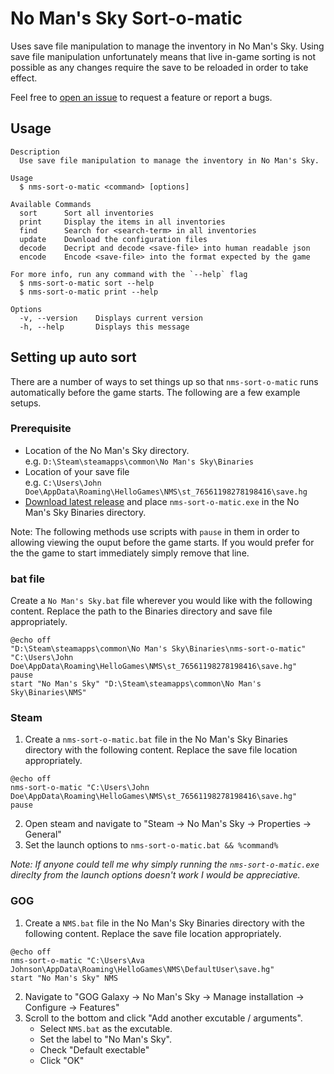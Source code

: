 # No Man's Sky Sort-o-matic
Uses save file manipulation to manage the inventory in No Man's Sky. Using save file manipulation unfortunately means that live in-game sorting is not possible as any changes require the save to be reloaded in order to take effect.

Feel free to [open an issue](https://github.com/RedHatter/nms-sort-o-matic/issues/new) to request a feature or report a bugs.

## Usage

```
Description
  Use save file manipulation to manage the inventory in No Man's Sky.
  
Usage
  $ nms-sort-o-matic <command> [options]
  
Available Commands
  sort      Sort all inventories
  print     Display the items in all inventories
  find      Search for <search-term> in all inventories
  update    Download the configuration files
  decode    Decript and decode <save-file> into human readable json
  encode    Encode <save-file> into the format expected by the game
  
For more info, run any command with the `--help` flag
  $ nms-sort-o-matic sort --help
  $ nms-sort-o-matic print --help

Options
  -v, --version    Displays current version
  -h, --help       Displays this message   
```

## Setting up auto sort
There are a number of ways to set things up so that `nms-sort-o-matic` runs automatically before the game starts. The following are a few example setups.

### Prerequisite
* Location of the No Man's Sky directory.  
  e.g. `D:\Steam\steamapps\common\No Man's Sky\Binaries`
* Location of your save file  
  e.g. `C:\Users\John Doe\AppData\Roaming\HelloGames\NMS\st_76561198278198416\save.hg`
* [Download latest release](https://github.com/RedHatter/nms-sort-o-matic/releases/latest/download/nms-sort-o-matic.exe) and place `nms-sort-o-matic.exe` in the No Man's Sky Binaries directory. 

Note: The following methods use scripts with `pause` in them in order to allowing viewing the ouput before the game starts. If you would prefer for the the game to start immediately simply remove that line.
### bat file

Create a `No Man's Sky.bat` file wherever you would like with the following content. Replace the path to the Binaries directory and save file appropriately.
```
@echo off
"D:\Steam\steamapps\common\No Man's Sky\Binaries\nms-sort-o-matic" "C:\Users\John Doe\AppData\Roaming\HelloGames\NMS\st_76561198278198416\save.hg"
pause
start "No Man's Sky" "D:\Steam\steamapps\common\No Man's Sky\Binaries\NMS"
```

### Steam
1. Create a `nms-sort-o-matic.bat` file in the No Man's Sky Binaries directory with the following content. Replace the save file location appropriately.
```
@echo off
nms-sort-o-matic "C:\Users\John Doe\AppData\Roaming\HelloGames\NMS\st_76561198278198416\save.hg"
pause
```
2. Open steam and navigate to "Steam -> No Man's Sky -> Properties -> General"
3. Set the launch options to `nms-sort-o-matic.bat && %command%`

*Note: If anyone could tell me why simply running the `nms-sort-o-matic.exe` direclty from the launch options doesn't work I would be appreciative.*

### GOG
1. Create a `NMS.bat` file in the No Man's Sky Binaries directory with the following content. Replace the save file location appropriately.
```
@echo off
nms-sort-o-matic "C:\Users\Ava Johnson\AppData\Roaming\HelloGames\NMS\DefaultUser\save.hg"
start "No Man's Sky" NMS
```
2. Navigate to "GOG Galaxy -> No Man's Sky -> Manage installation -> Configure -> Features"
3. Scroll to the bottom and click "Add another excutable / arguments".
    * Select `NMS.bat` as the excutable.
    * Set the label to "No Man's Sky".
    * Check "Default exectable"
    * Click "OK"